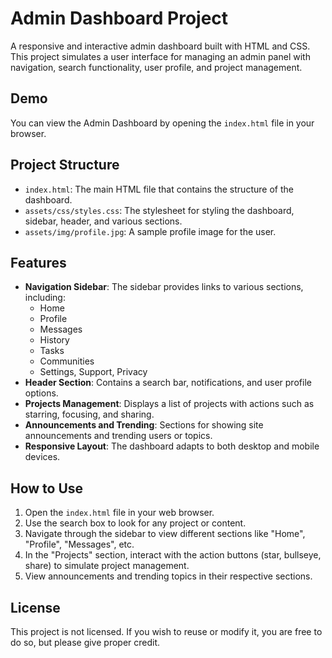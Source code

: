 # Admin Dashboard Project

A responsive and interactive admin dashboard built with HTML and CSS. This project simulates a user interface for managing an admin panel with navigation, search functionality, user profile, and project management.

## Demo

You can view the Admin Dashboard by opening the `index.html` file in your browser.

## Project Structure

- `index.html`: The main HTML file that contains the structure of the dashboard.
- `assets/css/styles.css`: The stylesheet for styling the dashboard, sidebar, header, and various sections.
- `assets/img/profile.jpg`: A sample profile image for the user.

## Features

- **Navigation Sidebar**: The sidebar provides links to various sections, including:
    - Home
    - Profile
    - Messages
    - History
    - Tasks
    - Communities
    - Settings, Support, Privacy
- **Header Section**: Contains a search bar, notifications, and user profile options.
- **Projects Management**: Displays a list of projects with actions such as starring, focusing, and sharing.
- **Announcements and Trending**: Sections for showing site announcements and trending users or topics.
- **Responsive Layout**: The dashboard adapts to both desktop and mobile devices.

## How to Use

1. Open the `index.html` file in your web browser.
2. Use the search box to look for any project or content.
3. Navigate through the sidebar to view different sections like "Home", "Profile", "Messages", etc.
4. In the "Projects" section, interact with the action buttons (star, bullseye, share) to simulate project management.
5. View announcements and trending topics in their respective sections.

## License

This project is not licensed. If you wish to reuse or modify it, you are free to do so, but please give proper credit.
